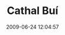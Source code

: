 ---
id: 72157637868935004
title: Cathal Buí
cover: https://farm8.staticflickr.com/7307/10959252724_1191624719_q.jpg
date: 2009-06-24 12:04:57
photos:
  - thumbnail: https://farm8.staticflickr.com/7307/10959252724_1191624719_q.jpg
    original: https://farm8.staticflickr.com/7307/10959252724_a09e7eff51_o.jpg
    title: Copy-of-DSCF9447
  - thumbnail: https://farm8.staticflickr.com/7420/10959312703_22a09e9a78_q.jpg
    original: https://farm8.staticflickr.com/7420/10959312703_4500e65a17_o.jpg
    title: Copy-of-DSCF9448
  - thumbnail: https://farm8.staticflickr.com/7441/10959252344_65cebde131_q.jpg
    original: https://farm8.staticflickr.com/7441/10959252344_8c92666318_o.jpg
    title: Copy-of-DSCF9449
  - thumbnail: https://farm6.staticflickr.com/5486/10959252274_464ce6c965_q.jpg
    original: https://farm6.staticflickr.com/5486/10959252274_8388e30681_o.jpg
    title: Copy-of-DSCF9451
  - thumbnail: https://farm3.staticflickr.com/2892/10959312093_90cc0e0ea2_q.jpg
    original: https://farm3.staticflickr.com/2892/10959312093_856cef0b45_o.jpg
    title: DSCF9509
  - thumbnail: https://farm6.staticflickr.com/5489/10959161466_1a5d9fec30_q.jpg
    original: https://farm6.staticflickr.com/5489/10959161466_ceb86afdb8_o.jpg
    title: DSCF9510
  - thumbnail: https://farm4.staticflickr.com/3782/10959078075_91092e2c53_q.jpg
    original: https://farm4.staticflickr.com/3782/10959078075_4b3923745a_o.jpg
    title: DSCF9512
  - thumbnail: https://farm8.staticflickr.com/7297/10959311603_88d5c0bc8e_q.jpg
    original: https://farm8.staticflickr.com/7297/10959311603_41936f389c_o.jpg
    title: DSCF9514
---